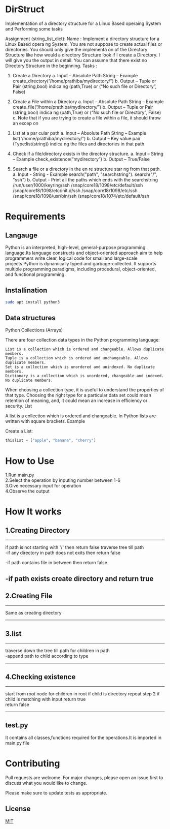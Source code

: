 # DirStruct
Implementation of a directory structure for a Linux Based operaing System and Performing some tasks

Assignment (string_list_dict):
Name : Implement a directory structure for a Linux Based opera ng System. You are not suppose to create actual files or directories. You should only give
the implementa on of the Directory Structure like how would a directory Structure look if I create a Directory. I will give you the output in detail. You can
assume that there exist no Directory Structure in the beginning.
Tasks :

  1. Create a Directory
    a. Input – Absolute Path String – Example create_directory(“/home/prathiba/mydirectory/”)
    b. Output – Tuple or Pair (string,bool) indica ng (path,True) or (“No such file or Directory”, False)
  
  2. Create a File within a Directory
    a. Input – Absolute Path String – Example create_file(“/home/prathiba/mydirectory/”)
    b. Output – Tuple or Pair (string,bool) indica ng (path,True) or (“No such file or Directory”, False)
    c. Note that if you are trying to create a file within a file, it should throw an excep on

  3. List at a par cular path
    a. Input – Absolute Path String – Example list(“/home/prathiba/mydirectory/”)
    b. Output – Key value pair (Type:list(string)) indica ng the files and directories in that path

  4. Check if a file/directory exists in the directory structure.
    a. Input – String – Example check_existence(“mydirectory”)
    b. Output – True/False

  5. Search a file or a directory in the en re structure star ng from that path.
    a. Input - String - Example search("path", "searchstring"). search("/", "ssh")
    b. Output - Print all the paths which ends with the searchstring
    /run/user/1000/keyring/ssh
    /snap/core18/1098/etc/default/ssh
    /snap/core18/1098/etc/init.d/ssh
    /snap/core18/1098/etc/ssh
    /snap/core18/1098/usr/bin/ssh
    /snap/core18/1074/etc/default/ssh

# Requirements

## Langauge
Python is an interpreted, high-level, general-purpose programming language.Its language constructs and object-oriented approach aim to help programmers write clear, logical code for small and large-scale projects.Python is dynamically typed and garbage-collected. It supports multiple programming paradigms, including procedural, object-oriented, and functional programming. 

## Installination

```bash
sudo apt install python3
```
## Data structures
Python Collections (Arrays)

There are four collection data types in the Python programming language:

    List is a collection which is ordered and changeable. Allows duplicate members.
    Tuple is a collection which is ordered and unchangeable. Allows duplicate members.
    Set is a collection which is unordered and unindexed. No duplicate members.
    Dictionary is a collection which is unordered, changeable and indexed. No duplicate members.

When choosing a collection type, it is useful to understand the properties of that type. Choosing the right type for a particular data set could mean retention of meaning, and, it could mean an increase in efficiency or security.
List

A list is a collection which is ordered and changeable. In Python lists are written with square brackets.
Example

Create a List:

```python
thislist = ["apple", "banana", "cherry"]
```

# How to Use
1.Run main.py  
2.Select the operation by inputing number between 1-6  
3.Give necessary input for operation  
4.Observe the output  


# How It works

## 1.Creating Directory

---
if path is not starting with '/' then return false
traverse tree till path  
  -if any directory in path does not exits then return false  
  
  -if path contains file in between then return false  
  
  -if path exists create directory and return true
---

## 2.Creating File

---
Same as creating directory  

---

## 3.list

---
traverse down the tree till path
for children in path  
  -append path to child according to type  
  
---

## 4.Checking existence
---
start from root node
for children in root
  if child is directory
      repeat step 2
  if child is matching with input return true  
return false

---

## test.py
  It contains all classes,functions required for the operations.It is imported in main.py file  
  
  
# Contributing
Pull requests are welcome. For major changes, please open an issue first to discuss what you would like to change.

Please make sure to update tests as appropriate.

## License
[MIT](https://choosealicense.com/licenses/mit/)
